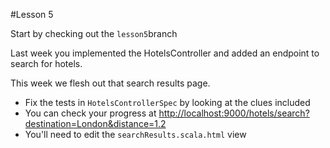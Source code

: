 #Lesson 5

Start by checking out the `lesson5`branch

Last week you implemented the HotelsController and added an endpoint to search for hotels.  

This week we flesh out that search results page.
* Fix the tests in `HotelsControllerSpec` by looking at the clues included
* You can check your progress at [http://localhost:9000/hotels/search?destination=London&distance=1.2](http://localhost:9000/hotels/search?destination=London&distance=1.2)
* You'll need to edit the `searchResults.scala.html` view
